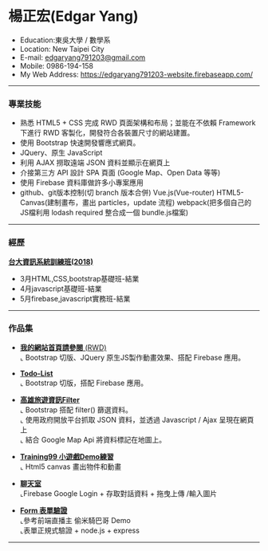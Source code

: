<h1>楊正宏(Edgar Yang)</h1>
<ul>
  <li>Education:東吳大學 / 數學系
  <li>Location: New Taipei City</li>
  <li>E-mail:  
    <a href="mailto:edgaryang791203@gmail.com">edgaryang791203@gmail.com</a>
   </li>
  <li>Mobile: 0986-194-158</li></li>
  <li>My Web Address: 
    <a href="https://edgaryang791203-website.firebaseapp.com/" target="_blank">https://edgaryang791203-website.firebaseapp.com/</a>
  </li>
</ul>
<hr>
<h3>專業技能</h3>
<ul>
  <li>熟悉 HTML5 + CSS 完成 RWD 頁面架構和布局；並能在不依賴 Framework 下進行 RWD 客製化，開發符合各裝置尺寸的網站建置。</li>
  <li>使用 Bootstrap 快速開發響應式網頁。</li>
  <li>JQuery、原生 JavaScript</li>
  <li>利用 AJAX 撈取遠端 JSON 資料並顯示在網頁上</li>
  <li>介接第三方 API 設計 SPA 頁面 (Google Map、Open Data 等等)</li>
  <li>使用 Firebase 資料庫做許多小專案應用</li>
  <li>github、git版本控制(切 branch 版本合併) 
      Vue.js(Vue-router) 
      HTML5-Canvas(建制畫布，畫出 particles，update 流程) 
      webpack(把多個自己的 JS檔利用 lodash required 整合成一個 bundle.js檔案)
  </li>
</ul>
<hr>
<h3>經歷</h3>
<a href="https://train.csie.ntu.edu.tw/train/">
    <b>台大資訊系統訓練班(2018)</b>
  </a>
<ul>
  <li>3月HTML,CSS,bootstrap基礎班-結業</li>
  <li>4月javascript基礎班-結業</li>
  <li>5月firebase,javascript實務班-結業</li>
</ul>
<hr>
<h3>作品集</h3>
<ul>
  <li>
    <p>
        <a href="https://edgaryang791203-website.firebaseapp.com/" target="_blank" rel="nofollow">
          <b>我的網站首頁請參閱</b>
           (RWD)
        </a>
        </br>
          ⌞ Bootstrap 切版、JQuery 原生JS製作動畫效果、搭配 Firebase 應用。
    </p>
  </li>
  <li>
    <p>
        <a href="https://edgaryang791203.github.io/todo-list/" target="_blank" rel="nofollow">
          <b>Todo-List</b>
        </a>
        </br>
          ⌞ Bootstrap 切版，搭配 Firebase 應用。
    </p>
  </li>
  <li>
    <p>
        <a href="https://edgaryang791203.github.io/filter-practice/" target="_blank" rel="nofollow">
          <b>高雄旅遊資訊Filter</b>
        </a>
        </br>
          ⌞ Bootstrap 搭配 filter() 篩選資料。
        </br>
          ⌞ 使用政府開放平台抓取 JSON 資料，並透過 Javascript / Ajax 呈現在網頁上
        </br>
          ⌞ 結合 Google Map Api 將資料標記在地圖上。
    </p>
  </li>
  <li>
    <p>
        <a href="https://edgaryang791203.github.io/small-game-demo/" target="_blank" rel="nofollow">
          <b>Training99 小遊戲Demo練習</b>
        </a>
        </br>
          ⌞ Html5 canvas 畫出物件和動畫
    </p>
  </li>
  <li>
    <p>
        <a href="https://edgaryang791203.github.io/chatroomDemo/" target="_blank" rel="nofollow">
          <b>聊天室</b>
        </a>
        </br>
        ⌞Firebase Google Login + 存取對話資料 + 拖曳上傳 /輸入圖片
    </p>
  </li>
  <li>
    <p>
        <a href="https://edgaryang791203.github.io/form-Validation/dist/" target="_blank" rel="nofollow">
          <b>Form 表單驗證</b>
        </a>
        </br>
          ⌞參考前端直播主 偷米騎巴哥 Demo
        </br>
        ⌞表單正規式驗證 + node.js + express
    </p>
  </li>
</ul>
<hr>
